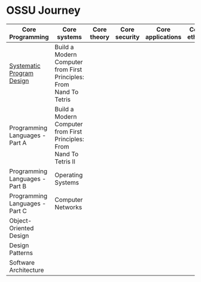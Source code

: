 # OSSU Journey


|Core Programming|Core systems|Core theory|Core security|Core applications|Core ethics|
|--|--|--|--|--|--|
|[Systematic Program Design](https://github.com/gokhangokcen1/OSSU-Journey/tree/main/01-Systematic-Program-Design)| Build a Modern Computer from First Principles: From Nand To Tetris |
|Programming Languages - Part A| Build a Modern Computer from First Principles: From Nand To Tetris II|
|Programming Languages - Part B| Operating Systems|
|Programming Languages - Part C| Computer Networks |
|Object-Oriented Design|
|Design Patterns|
|Software Architecture|
